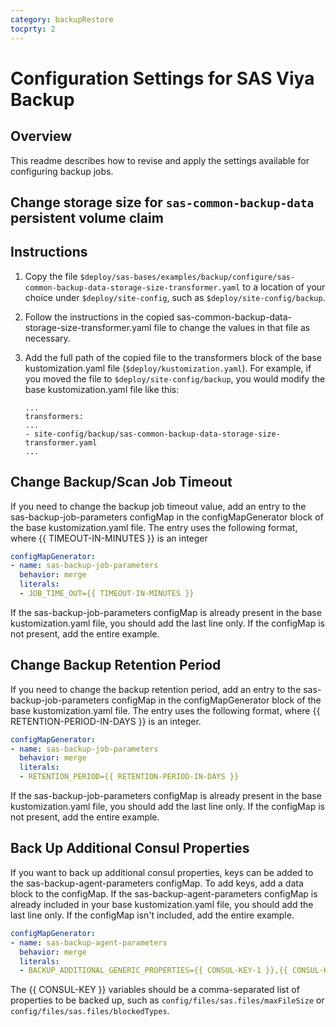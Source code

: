 ```yaml
---
category: backupRestore
tocprty: 2
---
```


# Configuration Settings for SAS Viya Backup

## Overview

This readme describes how to revise and apply the settings available for
configuring backup jobs.

## Change storage size for `sas-common-backup-data` persistent volume claim

## Instructions

1.  Copy the file `$deploy/sas-bases/examples/backup/configure/sas-common-backup-data-storage-size-transformer.yaml`
to a location of your choice under `$deploy/site-config`, such as `$deploy/site-config/backup`.

2. Follow the instructions in the copied sas-common-backup-data-storage-size-transformer.yaml
file to change the values in that file as necessary.

3. Add the full path of the copied file to the transformers block of the base
kustomization.yaml file (`$deploy/kustomization.yaml`). For example, if you
moved the file to `$deploy/site-config/backup`, you would modify the
base kustomization.yaml file like this:

   ```
   ...
   transformers:
   ...
   - site-config/backup/sas-common-backup-data-storage-size-transformer.yaml
   ...
   ```

## Change Backup/Scan Job Timeout

If you need to change the backup job timeout value, add an entry to the sas-backup-job-parameters configMap in the configMapGenerator block of the base kustomization.yaml file. The entry uses the following format, where {{ TIMEOUT-IN-MINUTES }} is an integer

```yaml
configMapGenerator:
- name: sas-backup-job-parameters
  behavior: merge
  literals:
  - JOB_TIME_OUT={{ TIMEOUT-IN-MINUTES }}
```

If the sas-backup-job-parameters configMap is already present in the base kustomization.yaml file, you should add the last line only. If the configMap is not present, add the entire example.

## Change Backup Retention Period

If you need to change the backup retention period, add an entry to the sas-backup-job-parameters configMap in the configMapGenerator block of the base kustomization.yaml file. The entry uses the following format, where {{ RETENTION-PERIOD-IN-DAYS }} is an integer.

```yaml
configMapGenerator:
- name: sas-backup-job-parameters
  behavior: merge
  literals:
  - RETENTION_PERIOD={{ RETENTION-PERIOD-IN-DAYS }}
```
If the sas-backup-job-parameters configMap is already present in the base kustomization.yaml file, you should add the last line only. If the configMap is not present, add the entire example.

## Back Up Additional Consul Properties

If you want to back up additional consul properties, keys can be added to the sas-backup-agent-parameters configMap. To add keys, add a data block to the configMap. If the sas-backup-agent-parameters configMap is already included in your base kustomization.yaml file, you should add the last line only. If the configMap isn't included, add the entire example.

```yaml
configMapGenerator:
- name: sas-backup-agent-parameters
  behavior: merge
  literals:
  - BACKUP_ADDITIONAL_GENERIC_PROPERTIES={{ CONSUL-KEY-1 }},{{ CONSUL-KEY-2 }}
```

 The {{ CONSUL-KEY }} variables should be a comma-separated list of properties to be backed up, such as `config/files/sas.files/maxFileSize` or `config/files/sas.files/blockedTypes`.